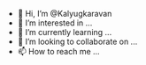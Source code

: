 - 👋 Hi, I’m @Kalyugkaravan
- 👀 I’m interested in ...
- 🌱 I’m currently learning ...
- 💞️ I’m looking to collaborate on ...
- 📫 How to reach me ...

<!---
Kalyugkaravan/Kalyugkaravan is a ✨ special ✨ repository because its `README.md` (this file) appears on your GitHub profile.
You can click the Preview link to take a look at your changes.
--->
